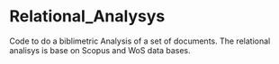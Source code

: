 # Relational_Analysys
Code to do a biblimetric Analysis of a set of documents. The relational analisys is base on Scopus and WoS data bases.
